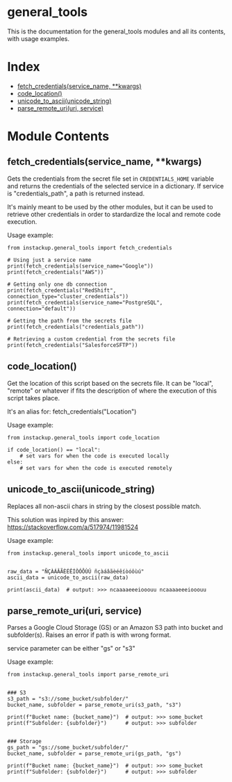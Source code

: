 # general_tools
This is the documentation for the general_tools modules and all its contents, with usage examples.

# Index
- [fetch_credentials(service_name, \*\*kwargs)](#fetch_credentialsservice_name-kwargs)
- [code_location()](#code_location)
- [unicode_to_ascii(unicode_string)](#unicode_to_asciiunicode_string)
- [parse_remote_uri(uri, service)](#parse_remote_uriuri-service)

# Module Contents
## fetch_credentials(service_name, \*\*kwargs)
Gets the credentials from the secret file set in `CREDENTIALS_HOME` variable and returns the credentials of the selected service in a dictionary. If service is "credentials_path", a path is returned instead.

It's mainly meant to be used by the other modules, but it can be used to retrieve other credentials in order to stardardize the local and remote code execution.

Usage example:
```
from instackup.general_tools import fetch_credentials

# Using just a service name
print(fetch_credentials(service_name="Google"))
print(fetch_credentials("AWS"))

# Getting only one db connection
print(fetch_credentials("RedShift", connection_type="cluster_credentials"))
print(fetch_credentials(service_name="PostgreSQL", connection="default"))

# Getting the path from the secrets file
print(fetch_credentials("credentials_path"))

# Retrieving a custom credential from the secrets file
print(fetch_credentials("SalesforceSFTP"))
```

## code_location()
Get the location of this script based on the secrets file. It can be "local", "remote" or whatever if fits the description of where the execution of this script takes place.

It's an alias for: fetch_credentials("Location")

Usage example:
```
from instackup.general_tools import code_location

if code_location() == "local":
    # set vars for when the code is executed locally
else:
    # set vars for when the code is executed remotely
```

## unicode_to_ascii(unicode_string)
Replaces all non-ascii chars in string by the closest possible match.

This solution was inpired by this answer:
https://stackoverflow.com/a/517974/11981524

Usage example:
```
from instackup.general_tools import unicode_to_ascii


raw_data = "ÑÇÀÁÂÃÈÉÊÍÒÓÔÙÚ ñçàáâãèéêíòóôùú"
ascii_data = unicode_to_ascii(raw_data)

print(ascii_data)  # output: >>> ncaaaaeeeiooouu ncaaaaeeeiooouu
```

## parse_remote_uri(uri, service)
Parses a Google Cloud Storage (GS) or an Amazon S3 path into bucket and subfolder(s).
Raises an error if path is with wrong format.

service parameter can be either "gs" or "s3"

Usage example:
```
from instackup.general_tools import parse_remote_uri


### S3
s3_path = "s3://some_bucket/subfolder/"
bucket_name, subfolder = parse_remote_uri(s3_path, "s3")

print(f"Bucket name: {bucket_name}")  # output: >>> some_bucket
print(f"Subfolder: {subfolder}")      # output: >>> subfolder


### Storage
gs_path = "gs://some_bucket/subfolder/"
bucket_name, subfolder = parse_remote_uri(gs_path, "gs")

print(f"Bucket name: {bucket_name}")  # output: >>> some_bucket
print(f"Subfolder: {subfolder}")      # output: >>> subfolder
```
